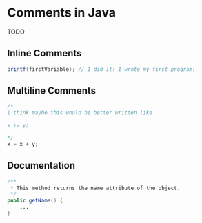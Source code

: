 # Comments in Java

TODO

## Inline Comments

```java
printf(firstVariable); // I did it! I wrote my first program!
```

## Multiline Comments

```java
/*
I think maybe this would be better written like

x += y;

*/
x = x + y;
```

## Documentation

```java
/**
 * This method returns the name attribute of the object.
 */
public getName() {
    ...
}
```